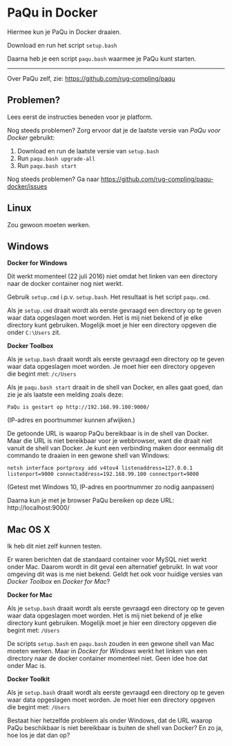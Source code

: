 # PaQu in Docker #

Hiermee kun je PaQu in Docker draaien.

Download en run het script `setup.bash`

Daarna heb je een script `paqu.bash` waarmee je PaQu kunt starten.

* * * * *

Over PaQu zelf, zie:
https://github.com/rug-compling/paqu

## Problemen? ##

Lees eerst de instructies beneden voor je platform.

Nog steeds problemen? Zorg ervoor dat je de laatste versie van
*PaQu voor Docker* gebruikt:

 1. Download en run de laatste versie van `setup.bash`
 2. Run `paqu.bash upgrade-all`
 3. Run `paqu.bash start`

Nog steeds problemen? Ga naar https://github.com/rug-compling/paqu-docker/issues

## Linux ##

Zou gewoon moeten werken.

## Windows ##

**Docker for Windows**

Dit werkt momenteel (22 juli 2016) niet omdat het linken van een
directory naar de docker container nog niet werkt.

Gebruik `setup.cmd` i.p.v. `setup.bash`. Het resultaat is het script
`paqu.cmd`.

Als je `setup.cmd` draait wordt als eerste gevraagd een directory op te
geven waar data opgeslagen moet worden. Het is mij niet bekend of je
elke directory kunt gebruiken. Mogelijk moet je hier een directory
opgeven die onder `C:\Users` zit.

**Docker Toolbox**

Als je `setup.bash` draait wordt als eerste gevraagd een directory op te
geven waar data opgeslagen moet worden. Je moet hier een directory
opgeven die begint met: `/c/Users`

Als je `paqu.bash start` draait in de shell van Docker, en alles gaat
goed, dan zie je als laatste een melding zoals deze:

```
PaQu is gestart op http://192.168.99.100:9000/
```

(IP-adres en poortnummer kunnen afwijken.)

De getoonde URL is waarop PaQu bereikbaar is in de shell van Docker.
Maar die URL is niet bereikbaar voor je webbrowser, want die draait niet
vanuit de shell van Docker. Je kunt een verbinding maken door eenmalig
dit commando te draaien in een gewone shell van Windows:

```
netsh interface portproxy add v4tov4 listenaddress=127.0.0.1 listenport=9000 connectaddress=192.168.99.100 connectport=9000
```

(Getest met Windows 10, IP-adres en poortnummer zo nodig aanpassen)

Daarna kun je met je browser PaQu bereiken op deze URL:
http://localhost:9000/


## Mac OS X ##

Ik heb dit niet zelf kunnen testen.

Er waren berichten dat de standaard container voor MySQL niet werkt
onder Mac. Daarom wordt in dit geval een alternatief gebruikt. In wat
voor omgeving dit was is me niet bekend. Geldt het ook voor huidige
versies van *Docker Toolbox* en *Docker for Mac*?

**Docker for Mac**

Als je `setup.bash` draait wordt als eerste gevraagd een directory op te
geven waar data opgeslagen moet worden. Het is mij niet bekend of je
elke directory kunt gebruiken. Mogelijk moet je hier een directory
opgeven die begint met: `/Users`

De scripts `setup.bash` en `paqu.bash` zouden in een gewone shell van Mac
moeten werken. Maar in *Docker for Windows* werkt het linken van een
directory naar de docker container momenteel niet. Geen idee hoe dat
onder Mac is.

**Docker Toolkit**

Als je `setup.bash` draait wordt als eerste gevraagd een directory op te
geven waar data opgeslagen moet worden. Je moet hier een directory
opgeven die begint met: `/Users`

Bestaat hier hetzelfde probleem als onder Windows, dat de URL waarop
PaQu beschikbaar is niet bereikbaar is buiten de shell van Docker? En
zo ja, hoe los je dat dan op?
